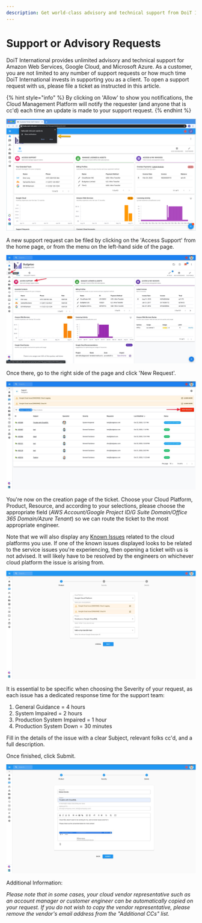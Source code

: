```yaml
---
description: Get world-class advisory and technical support from DoiT International
---
```


# Support or Advisory Requests

DoiT International provides unlimited advisory and technical support for Amazon Web Services, Google Cloud, and Microsoft Azure. As a customer, you are not limited to any number of support requests or how much time DoiT International invests in supporting you as a client. To open a support request with us, please file a ticket as instructed in this article.

{% hint style="info" %}
By clicking on 'Allow' to show you notifications, the Cloud Management Platform will notify the requester \(and anyone that is cc'd\) each time an update is made to your support request.
{% endhint %}

![](../.gitbook/assets/hello-chrome-notifications.png)

A new support request can be filed by clicking on the 'Access Support' from the home page, or from the menu on the left-hand side of the page.

![](../.gitbook/assets/support0.jpg)

Once there, go to the right side of the page and click 'New Request'.

![](../.gitbook/assets/support5.jpg)

You're now on the creation page of the ticket. Choose your Cloud Platform, Product, Resource, and according to your selections, please choose the appropriate field \(_AWS Account/Google Project ID/G Suite Domain/Office 365 Domain/Azure Tenant_\) so we can route the ticket to the most appropriate engineer.

Note that we will also display any [Known Issues](cloud-infrastructure-known-issues.md) related to the cloud platforms you use. If one of the known issues displayed looks to be related to the service issues you're experiencing, then opening a ticket with us is not advised. It will likely have to be resolved by the engineers on whichever cloud platform the issue is arising from.

![](../.gitbook/assets/support1.jpg)

It is essential to be specific when choosing the Severity of your request, as each issue has a dedicated response time for the support team:

1. General Guidance = 4 hours
2. System Impaired = 2 hours
3. Production System Impaired = 1 hour
4. Production System Down = 30 minutes

Fill in the details of the issue with a clear Subject, relevant folks cc'd, and a full description.

Once finished, click Submit.

![](../.gitbook/assets/support-3.jpg)

Additional Information:

_Please note that in some cases, your cloud vendor representative such as an account manager or customer engineer can be automatically copied on your request. If you do not wish to copy the vendor representative, please remove the vendor's email address from the "Additional CCs" list._

